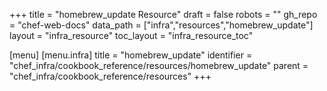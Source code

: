 +++
title = "homebrew_update Resource"
draft = false
robots = ""
gh_repo = "chef-web-docs"
data_path = ["infra","resources","homebrew_update"]
layout = "infra_resource"
toc_layout = "infra_resource_toc"

[menu]
  [menu.infra]
    title = "homebrew_update"
    identifier = "chef_infra/cookbook_reference/resources/homebrew_update"
    parent = "chef_infra/cookbook_reference/resources"
+++

<!-- The contents of this page are automatically generated from the homebrew_update.yaml file in the data directory. -->
<!-- To suggest a change, edit the https://github.com/chef/chef/blob/main/lib/chef/resource/homebrew_update.rb file
      and submit a pull request to the https://github.com/chef/chef repository. -->
